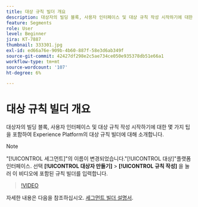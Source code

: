 ```yaml
---
title: 대상 규칙 빌더 개요
description: 대상자의 빌딩 블록, 사용자 인터페이스 및 대상 규칙 작성 시작하기에 대한 몇 가지 팁을 포함하여 Experience Platform의 대상 규칙 빌더에 대해 소개합니다.
feature: Segments
role: User
level: Beginner
jira: KT-7887
thumbnail: 333301.jpg
exl-id: ed66a76e-909b-4b60-887f-58e3d6ab349f
source-git-commit: 42427df298e2c5ae734ce050e935378db51e66a1
workflow-type: tm+mt
source-wordcount: '107'
ht-degree: 6%

---
```


# 대상 규칙 빌더 개요

대상자의 빌딩 블록, 사용자 인터페이스 및 대상 규칙 작성 시작하기에 대한 몇 가지 팁을 포함하여 Experience Platform의 대상 규칙 빌더에 대해 소개합니다.

>[!NOTE]
>
> &quot;[!UICONTROL 세그먼트]&quot;의 이름이 변경되었습니다.&quot;[!UICONTROL 대상]&quot;플랫폼 인터페이스. 선택 **[!UICONTROL 대상자 만들기]** > **[!UICONTROL 규칙 작성]** 을 눌러 이 비디오에 포함된 규칙 빌더를 입력합니다.


>[!VIDEO](https://video.tv.adobe.com/v/333301/?quality=12&learn=on)

자세한 내용은 다음을 참조하십시오. [세그먼트 빌더 설명서](https://experienceleague.adobe.com/docs/experience-platform/segmentation/ui/segment-builder.html).
